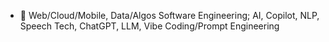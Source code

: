- 👋 Web/Cloud/Mobile, Data/Algos Software Engineering; AI, Copilot, NLP, Speech Tech, ChatGPT, LLM, Vibe Coding/Prompt Engineering
